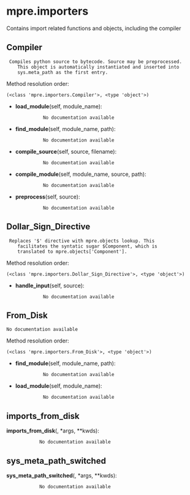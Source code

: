 mpre.importers
==============

 Contains import related functions and objects, including the compiler 

Compiler
--------------

	 Compiles python source to bytecode. Source may be preprocessed.
        This object is automatically instantiated and inserted into
        sys.meta_path as the first entry. 


Method resolution order: 

	(<class 'mpre.importers.Compiler'>, <type 'object'>)

- **load_module**(self, module_name):

				No documentation available


- **find_module**(self, module_name, path):

				No documentation available


- **compile_source**(self, source, filename):

				No documentation available


- **compile_module**(self, module_name, source, path):

				No documentation available


- **preprocess**(self, source):

				No documentation available


Dollar_Sign_Directive
--------------

	 Replaces '$' directive with mpre.objects lookup. This
        facilitates the syntatic sugar $Component, which is
        translated to mpre.objects['Component']. 


Method resolution order: 

	(<class 'mpre.importers.Dollar_Sign_Directive'>, <type 'object'>)

- **handle_input**(self, source):

				No documentation available


From_Disk
--------------

	No documentation available


Method resolution order: 

	(<class 'mpre.importers.From_Disk'>, <type 'object'>)

- **find_module**(self, module_name, path):

				No documentation available


- **load_module**(self, module_name):

				No documentation available


imports_from_disk
--------------

**imports_from_disk**(, *args, **kwds):

				No documentation available


sys_meta_path_switched
--------------

**sys_meta_path_switched**(, *args, **kwds):

				No documentation available
